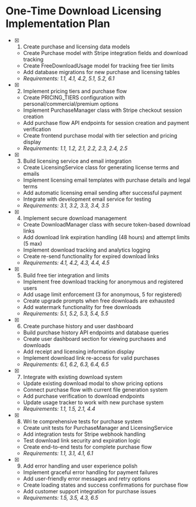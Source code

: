 # One-Time Download Licensing Implementation Plan

- [x] 1. Create purchase and licensing data models
  - Create Purchase model with Stripe integration fields and download tracking
  - Create FreeDownloadUsage model for tracking free tier limits
  - Add database migrations for new purchase and licensing tables
  - _Requirements: 1.1, 4.1, 4.2, 5.1, 5.2, 6.1_

- [x] 2. Implement pricing tiers and purchase flow
  - Create PRICING_TIERS configuration with personal/commercial/premium options
  - Implement PurchaseManager class with Stripe checkout session creation
  - Add purchase flow API endpoints for session creation and payment verification
  - Create frontend purchase modal with tier selection and pricing display
  - _Requirements: 1.1, 1.2, 2.1, 2.2, 2.3, 2.4, 2.5_

- [x] 3. Build licensing service and email integration
  - Create LicensingService class for generating license terms and emails
  - Implement licensing email templates with purchase details and legal terms
  - Add automatic licensing email sending after successful payment
  - Integrate with development email service for testing
  - _Requirements: 3.1, 3.2, 3.3, 3.4, 3.5_

- [x] 4. Implement secure download management
  - Create DownloadManager class with secure token-based download links
  - Add download link expiration handling (48 hours) and attempt limits (5 max)
  - Implement download tracking and analytics logging
  - Create re-send functionality for expired download links
  - _Requirements: 4.1, 4.2, 4.3, 4.4, 4.5_

- [x] 5. Build free tier integration and limits
  - Implement free download tracking for anonymous and registered users
  - Add usage limit enforcement (3 for anonymous, 5 for registered)
  - Create upgrade prompts when free downloads are exhausted
  - Add watermark functionality for free downloads
  - _Requirements: 5.1, 5.2, 5.3, 5.4, 5.5_

- [x] 6. Create purchase history and user dashboard
  - Build purchase history API endpoints and database queries
  - Create user dashboard section for viewing purchases and downloads
  - Add receipt and licensing information display
  - Implement download link re-access for valid purchases
  - _Requirements: 6.1, 6.2, 6.3, 6.4, 6.5_

- [x] 7. Integrate with existing download system
  - Update existing download modal to show pricing options
  - Connect purchase flow with current file generation system
  - Add purchase verification to download endpoints
  - Update usage tracker to work with new purchase system
  - _Requirements: 1.1, 1.5, 2.1, 4.4_

- [x] 8. Wri te comprehensive tests for purchase system
  - Create unit tests for PurchaseManager and LicensingService
  - Add integration tests for Stripe webhook handling
  - Test download link security and expiration logic
  - Create end-to-end tests for complete purchase flow
  - _Requirements: 1.1, 3.1, 4.1, 6.1_

- [x] 9. Add error handling and user experience polish
  - Implement graceful error handling for payment failures
  - Add user-friendly error messages and retry options
  - Create loading states and success confirmations for purchase flow
  - Add customer support integration for purchase issues
  - _Requirements: 1.5, 3.5, 4.3, 6.5_